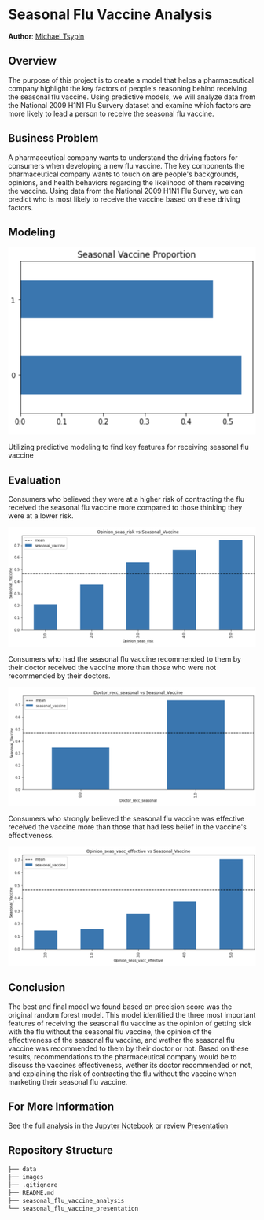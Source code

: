 # Seasonal Flu Vaccine Analysis

**Author**: [Michael Tsypin](email:mtsypin9@yahoo.com)

## Overview

The purpose of this project is to create a model that helps a pharmaceutical company highlight the key factors of people's reasoning behind receiving the seasonal flu vaccine. Using predictive models, we will analyze data from the National 2009 H1N1 Flu Survery dataset and examine which factors are more likely to lead a person to receive the seasonal flu vaccine.

## Business Problem

A pharmaceutical company wants to understand the driving factors for consumers when developing a new flu vaccine. The key components the pharmaceutical company wants to touch on are people's backgrounds, opinions, and health behaviors regarding the likelihood of them receiving the vaccine. Using data from the National 2009 H1N1 Flu Survey, we can predict who is most likely to receive the vaccine based on these driving factors.

## Modeling

![seasonal vaccine proportion](images/seasonal_vaccine_proportion.png)

Utilizing predictive modeling to find key features for receiving seasonal flu vaccine

## Evaluation

Consumers who believed they were at a higher risk of contracting the flu received the seasonal flu vaccine more compared to those thinking they were at a lower risk.

![opinion seas risk](images/opinion_seas_risk.png)

Consumers who had the seasonal flu vaccine recommended to them by their doctor received the vaccine more than those who were not recommended by their doctors.

![doctor recc seasonal](images/doctor_recc_seasonal.png)

Consumers who strongly believed the seasonal flu vaccine was effective received the vaccine more than those that had less belief in the vaccine's effectiveness.

![opinion seas vacc effective](images/opinion_seas_vacc_effective.png)

## Conclusion

The best and final model we found based on precision score was the original random forest model. This model identified the three most important features of receiving the seasonal flu vaccine as the opinion of getting sick with the flu without the seasonal flu vaccine, the opinion of the effectiveness of the seasonal flu vaccine, and wether the seasonal flu vaccine was recommended to them by their doctor or not. Based on these results, recommendations to the pharmaceutical company would be to discuss the vaccines effectiveness, wether its doctor recommended or not, and explaining the risk of contracting the flu without the vaccine when marketing their seasonal flu vaccine.

## For More Information

See the full analysis in the [Jupyter Notebook](seasonal_flu_vaccine_analysis.ipynb) or review [Presentation](seasonal_flu_vaccine_presentation.pdf)

## Repository Structure

```
├── data
├── images
├── .gitignore
├── README.md
├── seasonal_flu_vaccine_analysis
└── seasonal_flu_vaccine_presentation
```
